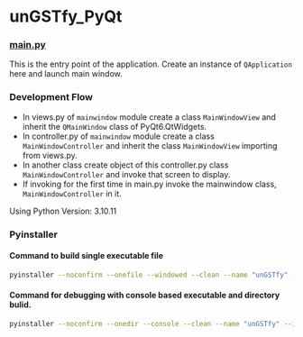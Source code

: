 # unGSTfy_PyQt

### [main.py](main.py)
This is the entry point of the application. Create an instance of `QApplication` here and launch main window.

### Development Flow
- In views.py of `mainwindow` module create a class `MainWindowView` and inherit the `QMainWindow` class of PyQt6.QtWidgets.
- In controller.py of `mainwindow` module create a class `MainWindowController` and inherit the class `MainWindowView` importing from views.py.
- In another class create object of this controller.py class `MainWindowController` and invoke that screen to display.
- If invoking for the first time in main.py invoke the mainwindow class, `MainWindowController` in it.


Using Python Version: 3.10.11

### Pyinstaller

#### Command to build single executable file
```sh
pyinstaller --noconfirm --onefile --windowed --clean --name "unGSTfy" --icon "D:/FULL_PATH/unGSTfy_PyQt/assets/icons/gst_logo.ico" --log-level "INFO" --add-data "D:/FULL_PATH/unGSTfy_PyQt/assets;assets/"  "D:/FULL_PATH/unGSTfy_PyQt/main.py"
```

#### Command for debugging with console based executable and directory bulid.
```sh
pyinstaller --noconfirm --onedir --console --clean --name "unGSTfy" --icon "D:/FULL_PATH/unGSTfy_PyQt/assets/icons/gst_logo.ico" --log-level "INFO" --add-data "D:/FULL_PATH/unGSTfy_PyQt/assets;assets/"  "D:/FULL_PATH/unGSTfy_PyQt/main.py"
```
